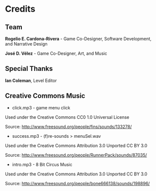 Credits
=======

Team
----

**Rogelio E. Cardona-Rivera** - Game Co-Designer, Software Development, and
Narrative Design

**José D. Vélez** - Game Co-Designer, Art, and Music

Special Thanks
--------------

**Ian Coleman**, Level Editor

Creative Commons Music
----------------------

-   click.mp3 - game menu click

Used under the Creative Commons CC0 1.0 Universal License

Source:  <http://www.freesound.org/people/fins/sounds/133278/>

-   success.mp3 - (f)re-sounds \> menuSel.wav

Used under the Creative Commons Attribution 3.0 Unported CC BY 3.0

Source:  <http://www.freesound.org/people/RunnerPack/sounds/87035/>

-   intro.mp3 - 8 Bit Circus Music

Used under the Creative Commons Attribution 3.0 Unported CC BY 3.0

Source:  <http://www.freesound.org/people/bone666138/sounds/198896/>


